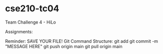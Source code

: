 # cse210-tc04
Team Challenge 4 - HiLo

Assignments:


Reminder:
SAVE YOUR FILE!
Git Command Structure:
git add <FILENAME>
git commit -m "MESSAGE HERE"
git push origin main
git pull origin main
